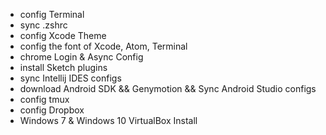 - config Terminal
- sync .zshrc
- config Xcode Theme
- config the font of Xcode, Atom, Terminal
- chrome Login & Async Config
- install Sketch plugins
- sync Intellij IDES configs
- download Android SDK && Genymotion && Sync Android Studio configs
- config tmux
- config Dropbox
- Windows 7 & Windows 10 VirtualBox Install
